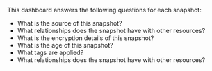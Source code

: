 This dashboard answers the following questions for each snapshot:

- What is the source of this snapshot?
- What relationships does the snapshot have with other resources?
- What is the encryption details of this snapshot?
- What is the age of this snapshot?
- What tags are applied?
- What relationships does the snapshot have with other resources?